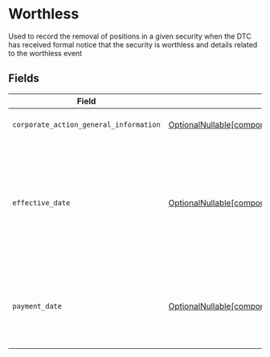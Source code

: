 # Worthless

Used to record the removal of positions in a given security when the DTC has received formal notice that the security is worthless and details related to the worthless event


## Fields

| Field                                                                                                                                                                     | Type                                                                                                                                                                      | Required                                                                                                                                                                  | Description                                                                                                                                                               | Example                                                                                                                                                                   |
| ------------------------------------------------------------------------------------------------------------------------------------------------------------------------- | ------------------------------------------------------------------------------------------------------------------------------------------------------------------------- | ------------------------------------------------------------------------------------------------------------------------------------------------------------------------- | ------------------------------------------------------------------------------------------------------------------------------------------------------------------------- | ------------------------------------------------------------------------------------------------------------------------------------------------------------------------- |
| `corporate_action_general_information`                                                                                                                                    | [OptionalNullable[components.EntryWorthlessCorporateActionGeneralInformation]](../../models/components/entryworthlesscorporateactiongeneralinformation.md)                | :heavy_minus_sign:                                                                                                                                                        | Common fields for corporate actions                                                                                                                                       |                                                                                                                                                                           |
| `effective_date`                                                                                                                                                          | [OptionalNullable[components.EntryWorthlessEffectiveDate]](../../models/components/entryworthlesseffectivedate.md)                                                        | :heavy_minus_sign:                                                                                                                                                        | Effective date as declared by the primary exchange that generally coincides with cessation of trading in the old security and commencement of trading in the new security | {<br/>"day": 14,<br/>"month": 5,<br/>"year": 2024<br/>}                                                                                                                   |
| `payment_date`                                                                                                                                                            | [OptionalNullable[components.EntryWorthlessPaymentDate]](../../models/components/entryworthlesspaymentdate.md)                                                            | :heavy_minus_sign:                                                                                                                                                        | The anticipated payment date at the depository                                                                                                                            | {<br/>"day": 14,<br/>"month": 5,<br/>"year": 2024<br/>}                                                                                                                   |